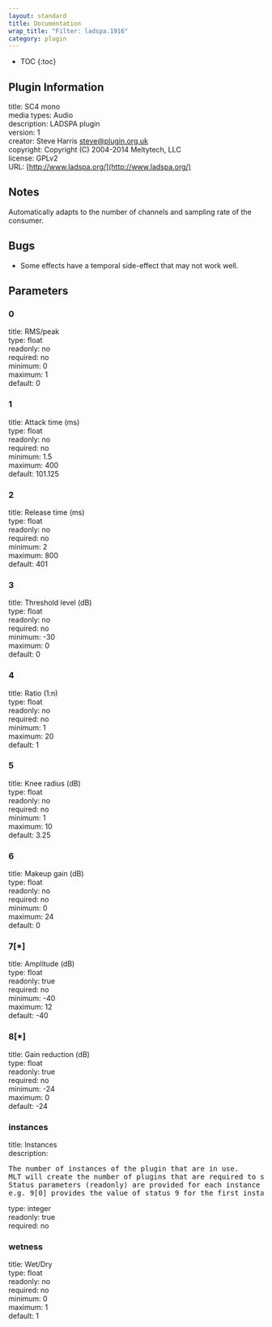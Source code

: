 ```yaml
---
layout: standard
title: Documentation
wrap_title: "Filter: ladspa.1916"
category: plugin
---
```

* TOC
{:toc}

## Plugin Information

title: SC4 mono  
media types:
Audio  
description: LADSPA plugin  
version: 1  
creator: Steve Harris <steve@plugin.org.uk>  
copyright: Copyright (C) 2004-2014 Meltytech, LLC  
license: GPLv2  
URL: [http://www.ladspa.org/](http://www.ladspa.org/)  

## Notes

Automatically adapts to the number of channels and sampling rate of the consumer.

## Bugs

* Some effects have a temporal side-effect that may not work well.


## Parameters

### 0

title: RMS/peak    
type: float  
readonly: no  
required: no  
minimum: 0  
maximum: 1  
default: 0  

### 1

title: Attack time (ms)    
type: float  
readonly: no  
required: no  
minimum: 1.5  
maximum: 400  
default: 101.125  

### 2

title: Release time (ms)    
type: float  
readonly: no  
required: no  
minimum: 2  
maximum: 800  
default: 401  

### 3

title: Threshold level (dB)    
type: float  
readonly: no  
required: no  
minimum: -30  
maximum: 0  
default: 0  

### 4

title: Ratio (1:n)    
type: float  
readonly: no  
required: no  
minimum: 1  
maximum: 20  
default: 1  

### 5

title: Knee radius (dB)    
type: float  
readonly: no  
required: no  
minimum: 1  
maximum: 10  
default: 3.25  

### 6

title: Makeup gain (dB)    
type: float  
readonly: no  
required: no  
minimum: 0  
maximum: 24  
default: 0  

### 7[*]

title: Amplitude (dB)    
type: float  
readonly: true  
required: no  
minimum: -40  
maximum: 12  
default: -40  

### 8[*]

title: Gain reduction (dB)    
type: float  
readonly: true  
required: no  
minimum: -24  
maximum: 0  
default: -24  

### instances

title: Instances    
description:
<pre>
The number of instances of the plugin that are in use.
MLT will create the number of plugins that are required to support the number of audio channels.
Status parameters (readonly) are provided for each instance and are accessed by specifying the instance number after the identifier (starting at zero).
e.g. 9[0] provides the value of status 9 for the first instance.
</pre>
type: integer  
readonly: true  
required: no  

### wetness

title: Wet/Dry    
type: float  
readonly: no  
required: no  
minimum: 0  
maximum: 1  
default: 1  

